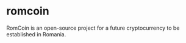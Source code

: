 # romcoin
RomCoin is an open-source project for a future cryptocurrency to be established in Romania.
